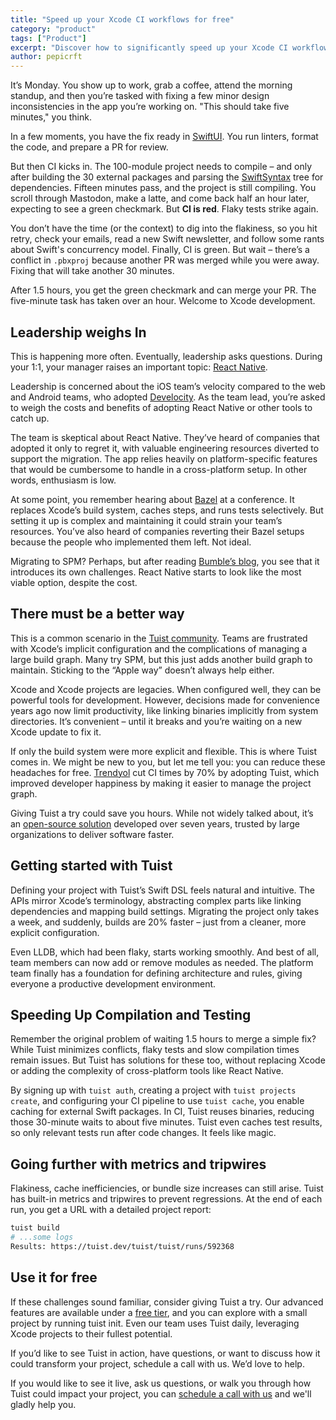 ```yaml
---
title: "Speed up your Xcode CI workflows for free"
category: "product"
tags: ["Product"]
excerpt: "Discover how to significantly speed up your Xcode CI workflows without spending a dime. Learn about common challenges and how Tuist can help you overcome them, improving your development process and productivity."
author: pepicrft
---
```


It’s Monday. You show up to work, grab a coffee, attend the morning standup, and then you’re tasked with fixing a few minor design inconsistencies in the app you’re working on. "This should take five minutes," you think.

In a few moments, you have the fix ready in [SwiftUI](https://developer.apple.com/xcode/swiftui/). You run linters, format the code, and prepare a PR for review.

But then CI kicks in. The 100-module project needs to compile – and only after building the 30 external packages and parsing the [SwiftSyntax](https://github.com/swiftlang/swift-syntax) tree for dependencies. Fifteen minutes pass, and the project is still compiling. You scroll through Mastodon, make a latte, and come back half an hour later, expecting to see a green checkmark. But **CI is red**. Flaky tests strike again.

You don’t have the time (or the context) to dig into the flakiness, so you hit retry, check your emails, read a new Swift newsletter, and follow some rants about Swift's concurrency model. Finally, CI is green. But wait – there’s a conflict in `.pbxproj` because another PR was merged while you were away. Fixing that will take another 30 minutes.

After 1.5 hours, you get the green checkmark and can merge your PR. The five-minute task has taken over an hour. Welcome to Xcode development.

## Leadership weighs In

This is happening more often. Eventually, leadership asks questions. During your 1:1, your manager raises an important topic: [React Native](https://reactnative.dev/).

Leadership is concerned about the iOS team’s velocity compared to the web and Android teams, who adopted [Develocity](https://gradle.com/develocity/). As the team lead, you’re asked to weigh the costs and benefits of adopting React Native or other tools to catch up.

The team is skeptical about React Native. They’ve heard of companies that adopted it only to regret it, with valuable engineering resources diverted to support the migration. The app relies heavily on platform-specific features that would be cumbersome to handle in a cross-platform setup. In other words, enthusiasm is low.

At some point, you remember hearing about [Bazel](https://bazel.build/) at a conference. It replaces Xcode’s build system, caches steps, and runs tests selectively. But setting it up is complex and maintaining it could strain your team’s resources. You’ve also heard of companies reverting their Bazel setups because the people who implemented them left. Not ideal.

Migrating to SPM? Perhaps, but after reading [Bumble’s blog](https://medium.com/bumble-tech/scaling-ios-at-bumble-6f0602682903), you see that it introduces its own challenges. React Native starts to look like the most viable option, despite the cost.

## There must be a better way

This is a common scenario in the [Tuist community](https://community.tuist.io). Teams are frustrated with Xcode’s implicit configuration and the complications of managing a large build graph. Many try SPM, but this just adds another build graph to maintain. Sticking to the “Apple way” doesn’t always help either.

Xcode and Xcode projects are legacies. When configured well, they can be powerful tools for development. However, decisions made for convenience years ago now limit productivity, like linking binaries implicitly from system directories. It’s convenient – until it breaks and you’re waiting on a new Xcode update to fix it.

If only the build system were more explicit and flexible. This is where Tuist comes in. We might be new to you, but let me tell you: you can reduce these headaches for free. [Trendyol](https://www.youtube.com/watch?v=s9bqf01gciA&list=PLfCiO1zYKkAStEDxfttXZy4EJlPON4kYm&index=15) cut CI times by 70% by adopting Tuist, which improved developer happiness by making it easier to manage the project graph.

Giving Tuist a try could save you hours. While not widely talked about, it’s an [open-source solution](https://github.com/tuist/tuist) developed over seven years, trusted by large organizations to deliver software faster.

## Getting started with Tuist

Defining your project with Tuist’s Swift DSL feels natural and intuitive. The APIs mirror Xcode’s terminology, abstracting complex parts like linking dependencies and mapping build settings. Migrating the project only takes a week, and suddenly, builds are 20% faster – just from a cleaner, more explicit configuration.

Even LLDB, which had been flaky, starts working smoothly. And best of all, team members can now add or remove modules as needed. The platform team finally has a foundation for defining architecture and rules, giving everyone a productive development environment.

## Speeding Up Compilation and Testing

Remember the original problem of waiting 1.5 hours to merge a simple fix? While Tuist minimizes conflicts, flaky tests and slow compilation times remain issues. But Tuist has solutions for these too, without replacing Xcode or adding the complexity of cross-platform tools like React Native.

By signing up with `tuist auth`, creating a project with `tuist projects create`, and configuring your CI pipeline to use `tuist cache`, you enable caching for external Swift packages. In CI, Tuist reuses binaries, reducing those 30-minute waits to about five minutes. Tuist even caches test results, so only relevant tests run after code changes. It feels like magic.

## Going further with metrics and tripwires

Flakiness, cache inefficiencies, or bundle size increases can still arise. Tuist has built-in metrics and tripwires to prevent regressions. At the end of each run, you get a URL with a detailed project report:

```bash
tuist build
# ...some logs
Results: https://tuist.dev/tuist/tuist/runs/592368
```

## Use it for free

If these challenges sound familiar, consider giving Tuist a try. Our advanced features are available under a [free tier](/pricing), and you can explore with a small project by running tuist init. Even our team uses Tuist daily, leveraging Xcode projects to their fullest potential.

If you’d like to see Tuist in action, have questions, or want to discuss how it could transform your project, schedule a call with us. We’d love to help.

If you would like to see it live, ask us questions, or walk you through how Tuist could impact your project,
you can [schedule a call with us](https://cal.tuist.io/team/tuist/tuist) and we'll gladly help you.
